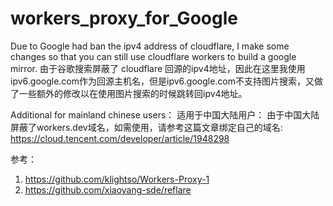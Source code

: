 # workers_proxy_for_Google
Due to Google had ban the ipv4 address of cloudflare, I make some changes so that you can still use cloudflare workers to build a google mirror.
由于谷歌搜索屏蔽了 cloudflare 回源的ipv4地址，因此在这里我使用ipv6.google.com作为回源主机名，但是ipv6.google.com不支持图片搜索，又做了一些额外的修改以在使用图片搜索的时候跳转回ipv4地址。

Additional for mainland chinese users：
适用于中国大陆用户：
由于中国大陆屏蔽了workers.dev域名，如需使用，请参考这篇文章绑定自己的域名:
https://cloud.tencent.com/developer/article/1948298

参考：
1. https://github.com/klightso/Workers-Proxy-1
2. https://github.com/xiaoyang-sde/reflare
